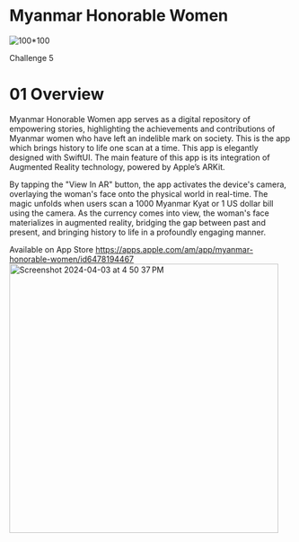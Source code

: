 # Myanmar Honorable Women

![100*100](https://github.com/hoover13/Myanmar-Honorable-Women/assets/64706595/652d1b84-edf4-4b64-bbe7-8f7306342f7f)

Challenge 5

# 01 Overview

Myanmar Honorable Women app serves as a digital repository of empowering stories, highlighting the achievements and contributions of Myanmar women who have left an indelible mark on society. This is the app which brings history to life one scan at a time. This app is elegantly designed with SwiftUI. The main feature of this app is its integration of Augmented Reality technology, powered by Apple’s ARKit. 


By tapping the "View In AR" button, the app activates the device's camera, overlaying the woman's face onto the physical world in real-time. The magic unfolds when users scan a 1000 Myanmar Kyat or 1 US dollar bill using the camera. As the currency comes into view, the woman's face materializes in augmented reality, bridging the gap between past and present, and bringing history to life in a profoundly engaging manner.

Available on App Store 
https://apps.apple.com/am/app/myanmar-honorable-women/id6478194467
<img width="479" alt="Screenshot 2024-04-03 at 4 50 37 PM" src="https://github.com/hoover13/Myanmar-Honorable-Women/assets/64706595/07f71091-70a1-4e06-9905-ad2f3c5fead3">
